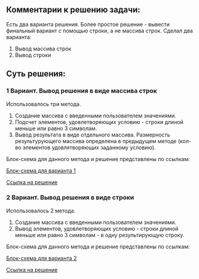 ## Комментарии к решению задачи:
Есть два варианта решения.
Более простое решение - вывести финальный вариант с помощью строки, а не массива строк.
Сделал два варианта:
1. Вывод массива строк
2. Вывод строки

## Суть решения: 

### 1 Вариант. Вывод решения в виде массива строк
Использовалось три метода. 
1. Создание массива с введенными пользователем значениями.
2. Подсчет элементов, удовлетворяющих условию - строки длиной меньше или равно 3 символам.
3. Вывод результата в виде отдельного массива. Размерность результурующего массива определена в предыдущем методе (кол-во элементов удовлятворяющих заданному условию).

Блок-схема для данного метода  и решение представлены по ссылкам:

[Блок-схема для варианта 1](https://github.com/SergeyBra/Final-Homework.-Part-1/blob/main/variant1_scheme.jpg)

[Ссылка на решение](https://github.com/SergeyBra/Final-Homework.-Part-1/blob/main/variant1/Program.cs)

### 2 Вариант. Вывод решения в виде строки
Использовалось 2 метода. 
1. Создание массива с введенными пользователем значениями.
2. Вывод элементов, удовлетворяющих условию - строки длиной меньше или равно 3 символам - в одну результирующую строку.

Блок-схема для данного метода  и решение представлены по ссылкам:

[Блок-схема для варианта 2](https://github.com/SergeyBra/Final-Homework.-Part-1/blob/main/variant2_scheme.jpg)

[Ссылка на решение](https://github.com/SergeyBra/Final-Homework.-Part-1/blob/main/variant2/Program.cs)
